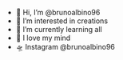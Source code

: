 - 👋 Hi, I’m @brunoalbino96
- 👀 I’m interested in creations
- 🌱 I’m currently learning all
- 💞️ I love my mind
- 🛸 Instagram @brunoalbino96

<!---
brunoalbino96/brunoalbino96 is a ✨ special ✨ repository because its `README.md` (this file) appears on your GitHub profile.
You can click the Preview link to take a look at your changes.
--->
